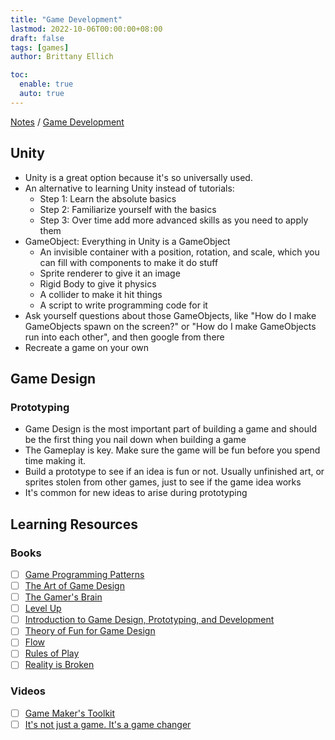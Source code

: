 ```yaml
---
title: "Game Development"
lastmod: 2022-10-06T00:00:00+08:00
draft: false
tags: [games]
author: Brittany Ellich

toc:
  enable: true
  auto: true
---
```


[Notes](../../notes) / [Game Development](./)

## Unity

* Unity is a great option because it's so universally used.
* An alternative to learning Unity instead of tutorials:
  * Step 1: Learn the absolute basics
  * Step 2: Familiarize yourself with the basics
  * Step 3: Over time add more advanced skills as you need to apply them
* GameObject: Everything in Unity is a GameObject
  * An invisible container with a position, rotation, and scale, which you can fill with components to make it do stuff
  * Sprite renderer to give it an image
  * Rigid Body to give it physics
  * A collider to make it hit things
  * A script to write programming code for it
* Ask yourself questions about those GameObjects, like "How do I make GameObjects spawn on the screen?" or "How do I make GameObjects run into each other", and then google from there
* Recreate a game on your own

## Game Design

### Prototyping

* Game Design is the most important part of building a game and should be the first thing you nail down when building a game
* The Gameplay is key. Make sure the game will be fun before you spend time making it.
* Build a prototype to see if an idea is fun or not. Usually unfinished art, or sprites stolen from other games, just to see if the game idea works
* It's common for new ideas to arise during prototyping

## Learning Resources

### Books

* [ ] [Game Programming Patterns](http://gameprogrammingpatterns.com/)
* [ ] [The Art of Game Design](https://www.amazon.com/Art-Game-Design-Lenses-Third/dp/1138632058/ref=sr_1_1?crid=1O7H5XSKX6JO4&keywords=the+art+of+game+design&qid=1668027497&sprefix=the+art+of+game+design%2Caps%2C158&sr=8-1&ufe=app_do%3Aamzn1.fos.18ed3cb5-28d5-4975-8bc7-93deae8f9840)
* [ ] [The Gamer's Brain](https://www.amazon.com/Gamers-Brain-Neuroscience-Impact-Design/dp/1498775500/ref=sr_1_1?crid=J2OSTSVKKSEC&keywords=the+gamer%27s+brain&qid=1668027567&sprefix=the+gamer%27s+bra%2Caps%2C163&sr=8-1)
* [ ] [Level Up](https://www.amazon.com/Level-Guide-Great-Video-Design/dp/1118877160/ref=sr_1_1?crid=3QHXI4L4ZMYFV&keywords=scott+rogers+level+up&qid=1668027602&sprefix=scott+rogers+level+%2Caps%2C164&sr=8-1)
* [ ] [Introduction to Game Design, Prototyping, and Development](https://www.amazon.com/Introduction-Game-Design-Prototyping-Development/dp/0136619940/ref=sr_1_1?crid=2H2FK6V9R5JYI&keywords=introduction+to+game+design&qid=1668027669&s=books&sprefix=introduction+to+game+design%2Cstripbooks%2C155&sr=1-1)
* [ ] [Theory of Fun for Game Design](https://www.amazon.com/Theory-Game-Design-Raph-Koster/dp/1449363210/?_encoding=UTF8&ref_=pd_wlh&pd_rd_w=Yy5WW&content-id=amzn1.sym.3aaa24ab-eb65-4c9f-b64b-a539fc469ffc&pf_rd_p=3aaa24ab-eb65-4c9f-b64b-a539fc469ffc&pf_rd_r=8ZYA40SJDDZAFX2Z3H59&pd_rd_wg=iStAX&pd_rd_r=5e70e906-be5a-41d7-9ce1-0ce202b9291c)
* [ ] [Flow](https://www.amazon.com/Flow-Psychology-Experience-Perennial-Classics/dp/0061339202/ref=sr_1_1?crid=370RAENRXPNEX&keywords=flow+mihaly+csikszentmihalyi&qid=1668027694&s=books&sprefix=flow+mihaly%2Cstripbooks%2C160&sr=1-1)
* [ ] [Rules of Play](https://www.amazon.com/Rules-Play-Design-Fundamentals-Press/dp/0262240459/ref=sr_1_1?crid=30UEWCU90TBA8&keywords=rules+of+play&qid=1668027723&s=books&sprefix=rules+of+pla%2Cstripbooks%2C150&sr=1-1)
* [ ] [Reality is Broken](https://www.amazon.com/Reality-Is-Broken-Jane-McGonigal-audiobook/dp/B004K1ZES8/ref=sr_1_1?crid=10Q2W2MPT63GH&keywords=reality+is+broken&qid=1668027747&s=books&sprefix=reality+is+broke%2Cstripbooks%2C142&sr=1-1)

### Videos

* [ ] [Game Maker's Toolkit](https://www.youtube.com/watch?v=4Q7eU3VUi14&list=PLc38fcMFcV_uH3OK4sTa4bf-UXGk2NW2n)
* [ ] [It's not just a game. It's a game changer](https://www.youtube.com/watch?v=sgXf5iwgXt8)
